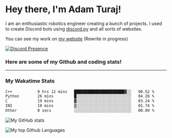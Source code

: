 # Hey there, I'm Adam Turaj!

I am an enthusiastic robotics engineer creating a bunch of projects. I used to create Discord bots using [discord.py](https://github.com/Rapptz/discord.py) and all sorts of websites.

You can see my work on [my website](https://adamturaj.com) (Rewrite in progress)

[![Discord Presence](https://lanyard.cnrad.dev/api/374147012599218176)](https://discord.com/users/374147012599218176)

### Here are some of my Github and coding stats!

---
### My Wakatime Stats
<!--START_SECTION:waka-->

```txt
C++           9 hrs 12 mins   ██████████████████████▓░░   90.52 %
Python        26 mins         █░░░░░░░░░░░░░░░░░░░░░░░░   04.28 %
C             19 mins         ▓░░░░░░░░░░░░░░░░░░░░░░░░   03.24 %
INI           10 mins         ▒░░░░░░░░░░░░░░░░░░░░░░░░   01.74 %
Other         0 secs          ░░░░░░░░░░░░░░░░░░░░░░░░░   00.09 %
```

<!--END_SECTION:waka-->

![My GitHub stats](https://github-readme-stats.vercel.app/api?username=AdamTuraj&count_private=true&theme=dark)

![My top Github Languages](https://github-readme-stats.vercel.app/api/top-langs/?username=AdamTuraj&layout=compact&count_private=true&theme=dark)

